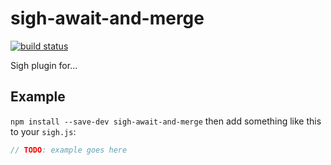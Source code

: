 # sigh-await-and-merge

[![build status](https://circleci.com/gh/Strate/sigh-await-and-merge.png)](https://circleci.com/gh/Strate/sigh-await-and-merge)

Sigh plugin for...

## Example

`npm install --save-dev sigh-await-and-merge` then add something like this to your `sigh.js`:
```javascript
// TODO: example goes here
```
